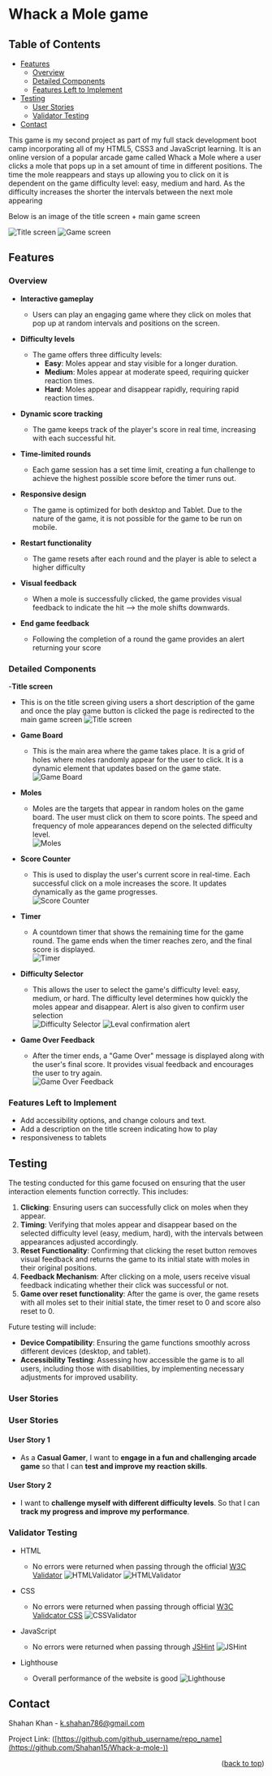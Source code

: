 # Whack a Mole game 

## Table of Contents

- [Features](#features)
  - [Overview](#overview)
  - [Detailed Components](#detailed-components)
  - [Features Left to Implement](#features-left-to-implement)
- [Testing](#testing)
  - [User Stories](#user-stories)
  - [Validator Testing](#validator-testing)
- [Contact](#contact)

This game is my second project as part of my full stack development boot camp incorporating all of my HTML5, CSS3 and JavaScript learning. It is an online version of a popular arcade game called Whack a Mole where a user clicks a mole that pops up in a set amount of time in different positions. The time the mole reappears and stays up allowing you to click on it is dependent on the game difficulty level: easy, medium and hard. As the difficulty increases the shorter the intervals between the next mole appearing

Below is an image of the title screen + main game screen

![Title screen](assets/images/titlescreen.png)
![Game screen](assets/images/gamescreen.png)


## Features

### Overview 

- **Interactive gameplay**  
  - Users can play an engaging game where they click on moles that pop up at random intervals and positions on the screen.

- **Difficulty levels**  
  - The game offers three difficulty levels:  
    - **Easy**: Moles appear and stay visible for a longer duration.  
    - **Medium**: Moles appear at moderate speed, requiring quicker reaction times.  
    - **Hard**: Moles appear and disappear rapidly, requiring rapid reaction times.

- **Dynamic score tracking**  
  - The game keeps track of the player's score in real time, increasing with each successful hit.

- **Time-limited rounds**  
  - Each game session has a set time limit, creating a fun challenge to achieve the highest possible score before the timer runs out.

- **Responsive design**  
  - The game is optimized for both desktop and Tablet. Due to the nature of the game, it is not possible for the game to be run on mobile. 

- **Restart functionality**  
  - The game resets after each round and the player is able to select a higher difficulty 

- **Visual feedback**  
  - When a mole is successfully clicked, the game provides visual feedback to indicate the hit --> the mole shifts downwards.
 
- **End game feedback**
  - Following the completion of a round the game provides an alert returning your score

### Detailed Components 

-**Title screen**
  - This is on the title screen giving users a short description of the game and once the play game button is clicked the page is redirected to the main game screen
    ![Title screen](assets/images/titlescreen.png)

- **Game Board**  
  - This is the main area where the game takes place. It is a grid of holes where moles randomly appear for the user to click. It is a dynamic element that updates based on the game state.  
  ![Game Board](assets/images/gameboard.png)

- **Moles**  
  - Moles are the targets that appear in random holes on the game board. The user must click on them to score points. The speed and frequency of mole appearances depend on the selected difficulty level.  
  ![Moles](assets/images/mole.png)

- **Score Counter**  
  - This is used to display the user's current score in real-time. Each successful click on a mole increases the score. It updates dynamically as the game progresses.  
  ![Score Counter](assets/images/score.png)

- **Timer**  
  - A countdown timer that shows the remaining time for the game round. The game ends when the timer reaches zero, and the final score is displayed.  
  ![Timer](assets/images/timer.png)

- **Difficulty Selector**  
  - This allows the user to select the game's difficulty level: easy, medium, or hard. The difficulty level determines how quickly the moles appear and disappear. Alert is also given to confirm user selection  
  ![Difficulty Selector](assets/images/levals.png)
  ![Leval confirmation alert](assets/images/levalalert.png)

- **Game Over Feedback**  
  - After the timer ends, a "Game Over" message is displayed along with the user's final score. It provides visual feedback and encourages the user to try again.  
  ![Game Over Feedback](assets/images/gameover.png)

### Features Left to Implement

- Add accessibility options, and change colours and text.
- Add a description on the title screen indicating how to play 
- responsiveness to tablets 

## Testing

The testing conducted for this game focused on ensuring that the user interaction elements function correctly. This includes:

1. **Clicking**: Ensuring users can successfully click on moles when they appear.
2. **Timing**: Verifying that moles appear and disappear based on the selected difficulty level (easy, medium, hard), with the intervals between appearances adjusted accordingly.
3. **Reset Functionality**: Confirming that clicking the reset button removes visual feedback and returns the game to its initial state with moles in their original positions.
4. **Feedback Mechanism**: After clicking on a mole, users receive visual feedback indicating whether their click was successful or not.
5. **Game over reset functionality**: After the game is over, the game resets with all moles set to their initial state, the timer reset to 0 and score also reset to 0.

Future testing will include:
- **Device Compatibility**: Ensuring the game functions smoothly across different devices (desktop, and tablet).
- **Accessibility Testing**: Assessing how accessible the game is to all users, including those with disabilities, by implementing necessary adjustments for improved usability.


### User Stories

### User Stories

#### User Story 1  
- As a **Casual Gamer**, I want to **engage in a fun and challenging arcade game** so that I can **test and improve my reaction skills**.

#### User Story 2  
- I want to **challenge myself with different difficulty levels**.  So that I can **track my progress and improve my performance**.



### Validator Testing

- HTML
  - No errors were returned when passing through the official [W3C Validator](https://validator.w3.org)
  ![HTMLValidator](assets/images/indexhtmlvalid.png)
  ![HTMLValidator](assets/images/playgamehtmlvalid.png)
- CSS
  - No errors were returned when passing through official [W3C Validcator CSS](https://jigsaw.w3.org/css-validator/)
  ![CSSValidator](assets/images/cssvalid.png)

- JavaScript
  - No errors were returned when passing through [JSHint](https://jshint.com)
  ![JSHint](assets/images/JShintvalid.png)

- Lighthouse
  - Overall performance of the website is good
  ![Lighthouse](assets/images/lighthouse.png)

<!-- CONTACT -->
## Contact

Shahan Khan - k.shahan786@gmail.com

Project Link: ([https://github.com/github_username/repo_name](https://github.com/Shahan15/Whack-a-mole-))

<p align="right">(<a href="#readme-top">back to top</a>)</p>



